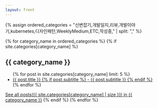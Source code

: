 ```yaml
---
layout: front
---
```


<head>
    <meta name="google-site-verification" content="swFW3uc8I4itY8f-nuRC4KyC8OevDsMkTn_SnB_sOGE" />
</head>

{% assign ordered_categories = "신변잡기,개발일지,리뷰,개발이야기,kubernetes,디자인패턴,WeeklyMedium,ETC,작성중," | split: "," %}

{% for category_name in ordered_categories %}
{% if site.categories[category_name] %}
<h2>{{ category_name }}</h2>
<ul>
{% for post in site.categories[category_name] limit: 5 %}
<li>
    <a href="{{ post.url }}">{{ post.title }}
    {% if post.subtitle %}
        <span> - {{ post.subtitle }}</span>
    {% endif %}
    </a>
</li>
{% endfor %}
</ul>
<a href="/categories/{{ category_name }}">See all posts({{ site.categories[category_name] | size }}) in {{ category_name }}</a>
{% endif %}
{% endfor %}
